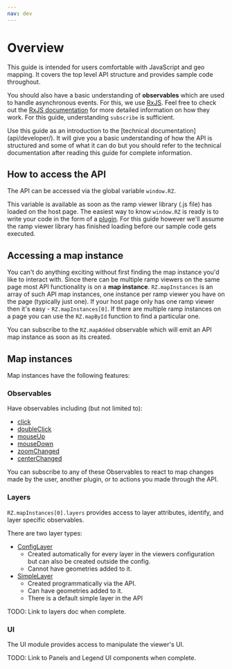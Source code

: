 ```yaml
---
nav: dev
---
```


# Overview

This guide is intended for users comfortable with JavaScript and geo mapping. It covers the top level API structure and provides sample code throughout. 

You should also have a basic understanding of **observables** which are used to handle asynchronous events. For this, we use [RxJS](https://rxjs-dev.firebaseapp.com/). Feel free to check out the [RxJS documentation](https://rxjs-dev.firebaseapp.com/) for more detailed information on how they work. For this guide, understanding `subscribe` is sufficient. 

<p class="tip">
  Use this guide as an introduction to the [technical documentation](api/developer/). It will give you a basic understanding of how the API is structured and some of what it can do but you should refer to the technical documentation after reading this guide for complete information.
</p>

## How to access the API

The API can be accessed via the global variable `window.RZ`. 

This variable is available as soon as the ramp viewer library (.js file) has loaded on the host page. The easiest way to know `window.RZ` is ready is to write your code in the form of a [plugin](developer/plugins). For this guide however we'll assume the ramp viewer library has finished loading before our sample code gets executed.

## Accessing a map instance

You can't do anything exciting without first finding the map instance you'd like to interact with. Since there can be multiple ramp viewers on the same page most API functionality is on a **map instance**. `RZ.mapInstances` is an array of such API map instances, one instance per ramp viewer you have on the page (typically just one). If your host page only has one ramp viewer then it's easy - `RZ.mapInstances[0]`. If there are multiple ramp instances on a page you can use the `RZ.mapById` function to find a particular one. 

You can subscribe to the `RZ.mapAdded` observable which will emit an API map instance as soon as its created. 

## Map instances

Map instances have the following features:

### Observables

Have observables including (but not limited to):
- [click](developer/api_tech_docs/classes/_api_src_map_.map.html#click) 
- [doubleClick](developer/api_tech_docs/classes/_api_src_map_.map.html#doubleclick) 
- [mouseUp](developer/api_tech_docs/classes/_api_src_map_.map.html#mouseup)  
- [mouseDown](developer/api_tech_docs/classes/_api_src_map_.map.html#mousedown)  
- [zoomChanged](developer/api_tech_docs/classes/_api_src_map_.map.html#zoomchanged)  
- [centerChanged](developer/api_tech_docs/classes/_api_src_map_.map.html#centerchanged)  

You can subscribe to any of these Observables to react to map changes made by the user, another plugin, or to actions you made through the API.

### Layers
`RZ.mapInstances[0].layers` provides access to layer attributes, identify, and layer specific observables.

There are two layer types:
- [ConfigLayer](developer/api_tech_docs/classes/_api_src_layers_.configlayer.html)  
  - Created automatically for every layer in the viewers configuration but can also be created outside the config.
  - Cannot have geometries added to it.
- [SimpleLayer](developer/api_tech_docs/lasses/_api_src_layers_.simplelayer.html)  
  - Created programmatically via the API.
  - Can have geometries added to it.
  - There is a default simple layer in the API 

TODO: Link to layers doc when complete.

### UI
The UI module provides access to manipulate the viewer's UI.

TODO: Link to Panels and Legend UI components when complete.